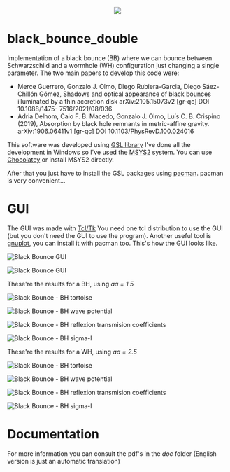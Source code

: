 <p align="center">
  <img src="/img/sigma-l-wh.png">
</p>

# black_bounce_double
Implementation of a black bounce (BB) where we can bounce between Schwarzschild and a wormhole (WH) configuration just changing a single parameter.
The two main papers to develop this code were:

- Merce Guerrero, Gonzalo J. Olmo, Diego Rubiera-Garcia, Diego
Sáez-Chillón Gómez, Shadows and optical appearance of black bounces illuminated
by a thin accretion disk arXiv:2105.15073v2 [gr-qc] DOI 10.1088/1475-
7516/2021/08/036
- Adria Delhom, Caio F. B. Macedo, Gonzalo J. Olmo, Luís C. B.
Crispino (2019), Absorption by black hole remnants in metric-affine gravity.
arXiv:1906.06411v1 [gr-qc] DOI 10.1103/PhysRevD.100.024016

This software was developed using [GSL library](https://www.gnu.org/software/gsl/) I've done all the development in Windows so I've used the [MSYS2](https://www.msys2.org/) system. You can use [Chocolatey](https://chocolatey.org/) or install MSYS2 directly.

After that you just have to install the GSL packages using [pacman](https://archlinux.org/pacman/pacman.8.html). pacman is very convenient...

# GUI
The GUI was made with [Tcl/Tk](https://www.tcl.tk/) You need one tcl distribution to use the GUI (but you don't need the GUI to use the program). Another useful tool is [gnuplot](http://www.gnuplot.info/), you can install it with pacman too.
This's how the GUI looks like.

![Black Bounce GUI](/img/gui-1.PNG)

![Black Bounce GUI](/img/gui-2.PNG)

These're the results for a BH, using *aa = 1.5*

![Black Bounce - BH tortoise](/img/tortoise-bh.PNG)

![Black Bounce - BH wave potential](/img/wave-pot-bh.PNG)

![Black Bounce - BH reflexion transmision coefficients](/img/reflexion-transmision-bh.PNG)

![Black Bounce - BH sigma-l](/img/sigma-l-bh.png)

These're the results for a WH, using *aa = 2.5*

![Black Bounce - BH tortoise](/img/tortoise-wh.PNG)

![Black Bounce - BH wave potential](/img/wave-pot-wh.PNG)

![Black Bounce - BH reflexion transmision coefficients](/img/reflexion-transmision-wh.PNG)

![Black Bounce - BH sigma-l](/img/sigma-l-wh.png)

# Documentation
For  more information you can consult the pdf's in the *doc* folder (English version is just an automatic translation)
